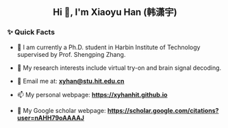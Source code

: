 <!--
**xyhanHIT/xyhanHIT** is a ✨ _special_ ✨ repository because its `README.md` (this file) appears on your GitHub profile.

Here are some ideas to get you started:

- 🔭 I’m currently working on ...
- 🌱 I’m currently learning ...
- 👯 I’m looking to collaborate on ...
- 🤔 I’m looking for help with ...
- 💬 Ask me about ...
- 📫 How to reach me: ...
- 😄 Pronouns: ...
- ⚡ Fun fact: ...
-->

<h2 align="center">Hi 👋, I'm Xiaoyu Han (韩潇宇) </h2>

### ✨ Quick Facts
- 🤗 I am currently a Ph.D. student in Harbin Institute of Technology supervised by Prof. Shengping Zhang.

- 👀 My research interests include virtual try-on and brain signal decoding.

- 📧 Email me at: **xyhan@stu.hit.edu.cn**

- 📫 My personal webpage: **https://xyhanhit.github.io**

- 📄 My Google scholar webpage: **https://scholar.google.com/citations?user=nAHH79oAAAAJ**
